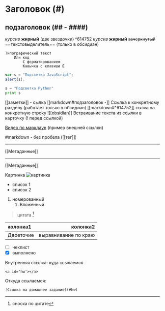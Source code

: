 # Заголовок (#)
## подзаголовок (## - ####)
*курсив* 
**жирный** (две звездочки) ^614752
_курсив_
__жирный__
~~зачеркнутый~~
==текстовыделитель== (только в обсидиан)

```
Типографический текст
    Или код
        С форматированием
        Кавычка с клавиши Ё
```

```javascript
var s = "Подсветка JavaScript";
alert(s);
```

```python
s = "Подсветка Python"
print s
```



[[заметки]] - сылка
[[markdown#подзаголовок -]] Cсылка к конкретному разделу (работает только в обсидиан)
[[markdown#^614752]] сылка на конкретную строку
![[obsidian]] Встраивание текста из ссылки в карточку (! перед ссылкой)

[Видео по маркдаун](https://www.youtube.com/watch?v=IuqWQtOZd8Q) (пример внешней ссылки)

#markdown - без пробела ([[тег]])

---
[[Метаданные]]
___
[[Метаданные]]

Картинка
![картинка](https://wiki.merionet.ru/images/networkAcademy.png)

- список 1
- список 2
1. номерованный
    1. Вложенный
> цитата [^1]
[^1]:сноска по цитате

колонка1|колонка2
:---|---:
Двоеточие| выравнивание по краю

- [ ] чеклист
- [X] выполнено 

Внутренняя ссылка: 
куда ссылаемся 
```
<a id='hw'></a>
```

Откуда ссылаемся:
```
[Ссылка на домашнее задание](#hw)
```